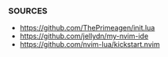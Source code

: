 ### SOURCES
- https://github.com/ThePrimeagen/init.lua
- https://github.com/jellydn/my-nvim-ide
- https://github.com/nvim-lua/kickstart.nvim
